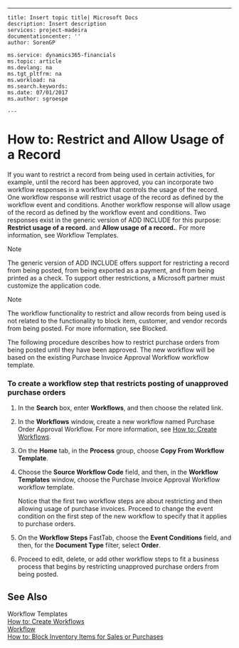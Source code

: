---
    title: Insert topic title| Microsoft Docs
    description: Insert description
    services: project-madeira
    documentationcenter: ''
    author: SorenGP

    ms.service: dynamics365-financials
    ms.topic: article
    ms.devlang: na
    ms.tgt_pltfrm: na
    ms.workload: na
    ms.search.keywords:
    ms.date: 07/01/2017
    ms.author: sgroespe

    ---
# How to: Restrict and Allow Usage of a Record
If you want to restrict a record from being used in certain activities, for example, until the record has been approved, you can incorporate two workflow responses in a workflow that controls the usage of the record. One workflow response will restrict usage of the record as defined by the workflow event and conditions. Another workflow response will allow usage of the record as defined by the workflow event and conditions. Two responses exist in the generic version of ADD INCLUDE<!--[!INCLUDE[dyn_nav](../../ApplicationDesign/includes/dyn_nav_md.md)]--> for this purpose: **Restrict usage of a record.** and **Allow usage of a record.**. For more information, see Workflow Templates.  
  
> [!NOTE]  
>  The generic version of ADD INCLUDE<!--[!INCLUDE[dyn_nav](../../ApplicationDesign/includes/dyn_nav_md.md)]--> offers support for restricting a record from being posted, from being exported as a payment, and from being printed as a check. To support other restrictions, a Microsoft partner must customize the application code.  
  
> [!NOTE]  
>  The workflow functionality to restrict and allow records from being used is not related to the functionality to block item, customer, and vendor records from being posted. For more information, see Blocked.  
  
 The following procedure describes how to restrict purchase orders from being posted until they have been approved. The new workflow will be based on the existing Purchase Invoice Approval Workflow workflow template.  
  
### To create a workflow step that restricts posting of unapproved purchase orders  
  
1.  In the **Search** box, enter **Workflows**, and then choose the related link.  
  
2.  In the **Workflows** window, create a new workflow named Purchase Order Approval Workflow. For more information, see [How to: Create Workflows](../../BusinessFunctionality/Workflow/how-to-create-workflows.md).  
  
3.  On the **Home** tab, in the **Process** group, choose **Copy From Workflow Template**.  
  
4.  Choose the **Source Workflow Code** field, and then, in the **Workflow Templates** window, choose the Purchase Invoice Approval Workflow workflow template.  
  
     Notice that the first two workflow steps are about restricting and then allowing usage of purchase invoices. Proceed to change the event condition on the first step of the new workflow to specify that it applies to purchase orders.  
  
5.  On the **Workflow Steps** FastTab, choose the **Event Conditions** field, and then, for the **Document Type** filter, select **Order**.  
  
6.  Proceed to edit, delete, or add other workflow steps to fit a business process that begins by restricting unapproved purchase orders from being posted.  
  
## See Also  
 Workflow Templates   
 [How to: Create Workflows](../../BusinessFunctionality/Workflow/how-to-create-workflows.md)   
 [Workflow](../../BusinessFunctionality/Workflow/workflow.md)   
 [How to: Block Inventory Items for Sales or Purchases](../../LocalFunctionalityForMicrosoftDynamicsNav2016/how-to-block-inventory-items-for-sales-or-purchases.md)